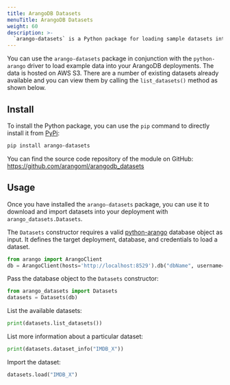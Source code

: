 ```yaml
---
title: ArangoDB Datasets
menuTitle: ArangoDB Datasets
weight: 60
description: >-
  `arango-datasets` is a Python package for loading sample datasets into ArangoDB
---
```

You can use the `arango-datasets` package in conjunction with the `python-arango`
driver to load example data into your ArangoDB deployments. The data is hosted
on AWS S3. There are a number of existing datasets already available and you can
view them by calling the `list_datasets()` method as shown below.

## Install

To install the Python package, you can use the `pip` command to directly install
it from [PyPi](https://pypi.org/project/arango-datasets/):

```sh
pip install arango-datasets
```

You can find the source code repository of the module on GitHub:
<https://github.com/arangoml/arangodb_datasets>

## Usage

Once you have installed the `arango-datasets` package, you can use it to
download and import datasets into your deployment with `arango_datasets.Datasets`.

The `Datasets` constructor requires a valid [python-arango](../../../../../ecosystem/drivers/python.md)
database object as input. It defines the target deployment, database, and
credentials to load a dataset.

```py
from arango import ArangoClient
db = ArangoClient(hosts='http://localhost:8529').db("dbName", username="root", password="")
```

Pass the database object to the `Datasets` constructor:

```py
from arango_datasets import Datasets
datasets = Datasets(db)
```

List the available datasets:

```py
print(datasets.list_datasets())
```

List more information about a particular dataset:

```py
print(datasets.dataset_info("IMDB_X"))
```

Import the dataset:

```py
datasets.load("IMDB_X")
```
